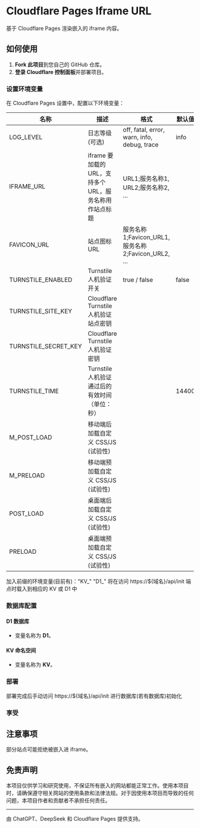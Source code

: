 # Cloudflare Pages Iframe URL

基于 Cloudflare Pages 渲染嵌入的 iframe 内容。

## 如何使用

1. **Fork 此项目**到您自己的 GitHub 仓库。
2. **登录 Cloudflare 控制面板**并部署项目。

### 设置环境变量

在 Cloudflare Pages 设置中，配置以下环境变量：

| 名称 | 描述 | 格式 | 默认值 |
|------|------|------|--------|
| LOG_LEVEL | 日志等级 (可选) | off, fatal, error, warn, info, debug, trace | info |
| IFRAME_URL | iframe 要加载的 URL，支持多个 URL，服务名称用作站点标题 | URL1;服务名称1, URL2;服务名称2, ... |  |
| FAVICON_URL | 站点图标 URL | 服务名称1;Favicon_URL1, 服务名称2;Favicon_URL2, ... |  |
| TURNSTILE_ENABLED | Turnstile 人机验证开关 | true / false | false |
| TURNSTILE_SITE_KEY | Cloudflare Turnstile 人机验证站点密钥 |  |  |
| TURNSTILE_SECRET_KEY | Cloudflare Turnstile 人机验证密钥 |  |  |
| TURNSTILE_TIME | Turnstile 人机验证通过后的有效时间（单位：秒） |  | 14400 |
| M_POST_LOAD | 移动端后加载自定义 CSS/JS (试验性) |  |  |
| M_PRELOAD | 移动端预加载自定义 CSS/JS (试验性) |  |  |
| POST_LOAD | 桌面端后加载自定义 CSS/JS (试验性) |  |  |
| PRELOAD | 桌面端预加载自定义 CSS/JS (试验性) |  |  |

加入前缀的环境变量(目前有)："KV_" "D1_" 将在访问 https://${域名}/api/init 端点时载入到相应的 KV 或 D1 中 

### 数据库配置

#### D1 数据库

- 变量名称为 **D1**。

#### KV 命名空间

- 变量名称为 **KV**。

### 部署

 部署完成后手动访问 https://${域名}/api/init 进行数据库(若有数据库)初始化

### 享受

## 注意事项

部分站点可能拒绝被嵌入进 iframe。

## 免责声明

本项目仅供学习和研究使用，不保证所有嵌入的网站都能正常工作。使用本项目时，请确保遵守相关网站的使用条款和法律法规。对于因使用本项目而导致的任何问题，本项目作者和贡献者不承担任何责任。

---

由 ChatGPT、DeepSeek 和 Cloudflare Pages 提供支持。
